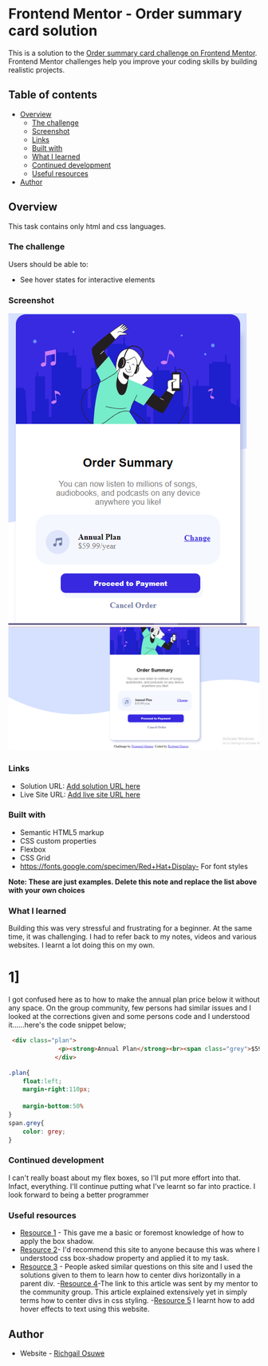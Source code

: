 # Frontend Mentor - Order summary card solution

This is a solution to the [Order summary card challenge on Frontend Mentor](https://www.frontendmentor.io/challenges/order-summary-component-QlPmajDUj). Frontend Mentor challenges help you improve your coding skills by building realistic projects. 

## Table of contents

- [Overview](#overview)
  - [The challenge](#the-challenge)
  - [Screenshot](#screenshot)
  - [Links](#links)
  - [Built with](#built-with)
  - [What I learned](#what-i-learned)
  - [Continued development](#continued-development)
  - [Useful resources](#useful-resources)
- [Author](#author)



## Overview
   This task contains only html and css languages.
### The challenge

Users should be able to:

- See hover states for interactive elements

### Screenshot

![](./images/Screenshot%20(193).png)
![](./images/Screenshot%20(195).png)


### Links

- Solution URL: [Add solution URL here](https://your-solution-url.com)
- Live Site URL: [Add live site URL here](https://your-live-site-url.com)


### Built with

- Semantic HTML5 markup
- CSS custom properties
- Flexbox
- CSS Grid
- https://fonts.google.com/specimen/Red+Hat+Display- For font styles

**Note: These are just examples. Delete this note and replace the list above with your own choices**

### What I learned
Building this was very stressful and frustrating for a beginner. At the same time, it was challenging. I had to refer back to my notes, videos and various websites. I learnt a lot doing this on my own. 

# 1] 
I got confused here as to how to make the annual plan price below it without any space. On the group community, few persons had similar issues and I looked at the corrections given and some persons code and I understood it......here's the code snippet below;

```html
 <div class="plan">
              <p><strong>Annual Plan</strong><br><span class="grey">$59.99/year</span></p>
             </div>
```
```css
.plan{
    float:left;
    margin-right:110px;
    
    margin-bottom:50%
}
span.grey{
    color: grey;
}
```



### Continued development
I can't really boast about my flex boxes, so I'll put more effort into that. Infact, everything. I'll continue putting what I've learnt so far into practice. I look forward to being a better programmer

### Useful resources

- [Resource 1](https://www.css-tricks.com) - This gave me a basic or foremost knowledge of how to apply the box shadow.
- [Resource 2](https://www.w3schools.com/cssref/css3_pr_box-shadow.asp)- I'd recommend this site to anyone because this was where I understood css box-shadow property and applied it to my task.
- [Resource 3](https://stackoverflow.com/questions/37831155/how-to-center-three-divs-horizontally-within-a-parent-div) - People asked similar questions on this site and I used the solutions given to them to learn how to center divs horizontally in a parent div.
-[Resource 4](https://blog.hubspot.com/website/center-div-css)-The link to this article was sent by my mentor to the community group. This article explained extensively yet in simply terms how to center divs in css styling.
-[Resource 5](https://stackhowto.com/how-to-change-text-color-on-hover-in-css/#) I learnt how to add hover effects to text using this website. 


## Author

- Website - [Richgail Osuwe](mailto:richgailosuwe@gmail.com)




